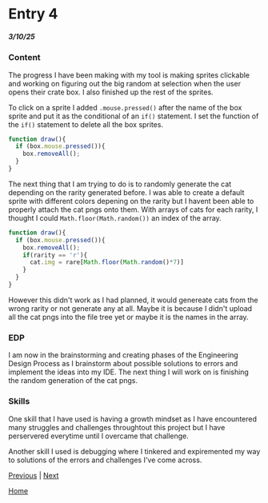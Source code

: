 # Entry 4
##### 3/10/25

### Content
The progress I have been making with my tool is making sprites clickable and working on figuring out the big random at selection when the user opens their crate box. I also finished up the rest of the sprites. 

To click on a sprite I added `.mouse.pressed()` after the name of the box sprite and put it as the conditional of an `if()` statement. I set the function of the `if()` statement to delete all the box sprites.

``` js
function draw(){
  if (box.mouse.pressed()){
    box.removeAll();
  }
}
```

The next thing that I am trying to do is to randomly generate the cat depending on the rarity generated before. I was able to create a default sprite with different colors depening on the rarity but I havent been able to properly attach the cat pngs onto them. With arrays of cats for each rarity, I thought I could `Math.floor(Math.random())` an index of the array.

```js
function draw(){
  if (box.mouse.pressed()){
    box.removeAll();
    if(rarity == 'r'){
      cat.img = rare[Math.floor(Math.random()*7)]
    }
  }
}
```

However this didn't work as I had planned, it would genereate cats from the wrong rarity or not generate any at all. Maybe it is because I didn't upload all the cat pngs into the file tree yet or maybe it is the names in the array.

### EDP
I am now in the brainstorming and creating phases of the Engineering Design Process as I brainstorm about possible solutions to errors and implement the ideas into my IDE. The next thing I will work on is finishing the random generation of the cat pngs.

### Skills
One skill that I have used is having a growth mindset as I have encountered many struggles and challenges throughtout this project but I have perservered everytime until I overcame that challenge.

Another skill I used is debugging where I tinkered and expiremented my way to solutions of the errors and challenges I've come across.


[Previous](entry03.md) | [Next](entry05.md)

[Home](../README.md)
